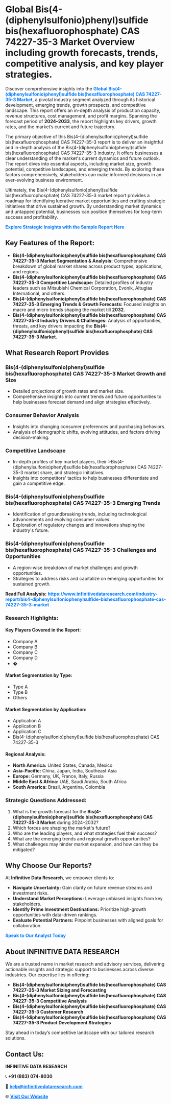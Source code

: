 <h1>Global Bis(4-(diphenylsulfonio)phenyl)sulfide bis(hexafluorophosphate) CAS 74227-35-3 Market Overview including growth forecasts, trends, competitive analysis, and key player strategies.</h1>
<p>
Discover comprehensive insights into the 
<a href="https://www.infinitivedataresearch.com/industry-report/bis4-diphenylsulfoniophenylsulfide-bishexafluorophosphate-cas-74227-35-3-market" rel="dofollow" style="color: #007BFF; text-decoration: none;"><strong>Global Bis(4-(diphenylsulfonio)phenyl)sulfide bis(hexafluorophosphate) CAS 74227-35-3 Market</strong></a>, a pivotal industry segment analyzed through its historical development, emerging trends, growth prospects, and competitive landscape. This report offers an in-depth analysis of production capacity, revenue structures, cost management, and profit margins. Spanning the forecast period of <strong>2024–2033</strong>, the report highlights key drivers, growth rates, and the market’s current and future trajectory.
</p>
<p>
The primary objective of this Bis(4-(diphenylsulfonio)phenyl)sulfide bis(hexafluorophosphate) CAS 74227-35-3 report is to deliver an insightful and in-depth analysis of the Bis(4-(diphenylsulfonio)phenyl)sulfide bis(hexafluorophosphate) CAS 74227-35-3 industry. It offers businesses a clear understanding of the market's current dynamics and future outlook. The report dives into essential aspects, including market size, growth potential, competitive landscapes, and emerging trends. By exploring these factors comprehensively, stakeholders can make informed decisions in an ever-evolving business environment.
</p>
<p>
Ultimately, the Bis(4-(diphenylsulfonio)phenyl)sulfide bis(hexafluorophosphate) CAS 74227-35-3 market report provides a roadmap for identifying lucrative market opportunities and crafting strategic initiatives that drive sustained growth. By understanding market dynamics and untapped potential, businesses can position themselves for long-term success and profitability.
</p>
<p>
<a href="https://www.infinitivedataresearch.com/request-sample/reportId=111321" style="color: #007BFF; text-decoration: none;"><strong>Explore Strategic Insights with the Sample Report Here</strong></a>
</p>

<h2>Key Features of the Report:</h2>
<ul>
<li><strong>Bis(4-(diphenylsulfonio)phenyl)sulfide bis(hexafluorophosphate) CAS 74227-35-3 Market Segmentation & Analysis:</strong> Comprehensive breakdown of global market shares across product types, applications, and regions.</li>
<li><strong>Bis(4-(diphenylsulfonio)phenyl)sulfide bis(hexafluorophosphate) CAS 74227-35-3 Competitive Landscape:</strong> Detailed profiles of industry leaders such as Mitsubishi Chemical Corporation, Evonik, Altuglas International, and others.</li>
<li><strong>Bis(4-(diphenylsulfonio)phenyl)sulfide bis(hexafluorophosphate) CAS 74227-35-3 Emerging Trends & Growth Forecasts:</strong> Focused insights on macro and micro trends shaping the market till <strong>2032</strong>.</li>
<li><strong>Bis(4-(diphenylsulfonio)phenyl)sulfide bis(hexafluorophosphate) CAS 74227-35-3 Industry Drivers & Challenges:</strong> Analysis of opportunities, threats, and key drivers impacting the <strong>Bis(4-(diphenylsulfonio)phenyl)sulfide bis(hexafluorophosphate) CAS 74227-35-3 Market</strong>.</li>
</ul>

<h2>What Research Report Provides</h2>
<h3>Bis(4-(diphenylsulfonio)phenyl)sulfide bis(hexafluorophosphate) CAS 74227-35-3 Market Growth and Size</h3>
<ul>
<li>Detailed projections of growth rates and market size.</li>
<li>Comprehensive insights into current trends and future opportunities to help businesses forecast demand and align strategies effectively.</li>
</ul>

<h3>Consumer Behavior Analysis</h3>
<ul>
<li>Insights into changing consumer preferences and purchasing behaviors.</li>
<li>Analysis of demographic shifts, evolving attitudes, and factors driving decision-making.</li>
</ul>

<h3>Competitive Landscape</h3>
<ul>
<li>In-depth profiles of key market players, their >Bis(4-(diphenylsulfonio)phenyl)sulfide bis(hexafluorophosphate) CAS 74227-35-3 market share, and strategic initiatives.</li>
<li>Insights into competitors' tactics to help businesses differentiate and gain a competitive edge.</li>
</ul>

<h3>Bis(4-(diphenylsulfonio)phenyl)sulfide bis(hexafluorophosphate) CAS 74227-35-3 Emerging Trends</h3>
<ul>
<li>Identification of groundbreaking trends, including technological advancements and evolving consumer values.</li>
<li>Exploration of regulatory changes and innovations shaping the industry's future.</li>
</ul>

<h3>Bis(4-(diphenylsulfonio)phenyl)sulfide bis(hexafluorophosphate) CAS 74227-35-3 Challenges and Opportunities</h3>
<ul>
<li>A region-wise breakdown of market challenges and growth opportunities.</li>
<li>Strategies to address risks and capitalize on emerging opportunities for sustained growth.</li>
</ul>
<p><strong>Read Full Analysis:</strong> <a href="https://www.infinitivedataresearch.com/industry-report/bis4-diphenylsulfoniophenylsulfide-bishexafluorophosphate-cas-74227-35-3-market" rel="dofollow" style="color: #007BFF; text-decoration: none;"><strong>https://www.infinitivedataresearch.com/industry-report/bis4-diphenylsulfoniophenylsulfide-bishexafluorophosphate-cas-74227-35-3-market</strong></a></p>
<h3>Research Highlights:</h3>
<h4>Key Players Covered in the Report:</h4>
<ul><li>Company A</li><li>Company B</li><li>Company C</li><li>Company D</li><li>�</li></ul>
<h4>Market Segmentation by Type:</h4>
<ul><li>Type A</li><li>Type B</li><li>Others</li></ul>
<h4>Market Segmentation by Application:</h4>
<ul><li>Application A</li><li>Application B</li><li>Application C</li><li>Bis(4-(diphenylsulfonio)phenyl)sulfide bis(hexafluorophosphate) CAS 74227-35-3</li></ul>

<h4>Regional Analysis:</h4>
<ul>
<li><strong>North America:</strong> United States, Canada, Mexico</li>
<li><strong>Asia-Pacific:</strong> China, Japan, India, Southeast Asia</li>
<li><strong>Europe:</strong> Germany, UK, France, Italy, Russia</li>
<li><strong>Middle East & Africa:</strong> UAE, Saudi Arabia, South Africa</li>
<li><strong>South America:</strong> Brazil, Argentina, Colombia</li>
</ul>

<h3>Strategic Questions Addressed:</h3>
<ol>
<li>What is the growth forecast for the <strong>Bis(4-(diphenylsulfonio)phenyl)sulfide bis(hexafluorophosphate) CAS 74227-35-3 Market</strong> during 2024–2032?</li>
<li>Which forces are shaping the market's future?</li>
<li>Who are the leading players, and what strategies fuel their success?</li>
<li>What are the emerging trends and regional growth opportunities?</li>
<li>What challenges may hinder market expansion, and how can they be mitigated?</li>
</ol>

<h2>Why Choose Our Reports?</h2>
<p>At <strong>Infinitive Data Research</strong>, we empower clients to:</p>
<ul>
<li><strong>Navigate Uncertainty:</strong> Gain clarity on future revenue streams and investment risks.</li>
<li><strong>Understand Market Perceptions:</strong> Leverage unbiased insights from key stakeholders.</li>
<li><strong>Identify Prime Investment Destinations:</strong> Prioritize high-growth opportunities with data-driven rankings.</li>
<li><strong>Evaluate Potential Partners:</strong> Pinpoint businesses with aligned goals for collaboration.</li>
</ul>
<p><a href="https://www.infinitivedataresearch.com/industry-report/bis4-diphenylsulfoniophenylsulfide-bishexafluorophosphate-cas-74227-35-3-market" rel="dofollow" style="color: #007BFF; text-decoration: none;"><strong>Speak to Our Analyst Today</strong></a></p>

<h2>About INFINITIVE DATA RESEARCH</h2>
<p>We are a trusted name in market research and advisory services, delivering actionable insights and strategic support to businesses across diverse industries. Our expertise lies in offering:</p>
<ul>
<li><strong>Bis(4-(diphenylsulfonio)phenyl)sulfide bis(hexafluorophosphate) CAS 74227-35-3 Market Sizing and Forecasting</strong></li>
<li><strong>Bis(4-(diphenylsulfonio)phenyl)sulfide bis(hexafluorophosphate) CAS 74227-35-3 Competitive Analysis</strong></li>
<li><strong>Bis(4-(diphenylsulfonio)phenyl)sulfide bis(hexafluorophosphate) CAS 74227-35-3 Customer Research</strong></li>
<li><strong>Bis(4-(diphenylsulfonio)phenyl)sulfide bis(hexafluorophosphate) CAS 74227-35-3 Product Development Strategies</strong></li>
</ul>
<p>Stay ahead in today’s competitive landscape with our tailored research solutions.</p>

<h2>Contact Us:</h2>
<p><strong>INFINITIVE DATA RESEARCH</strong></p>
<p>📞 <strong>+91 (883) 074-8030</strong></p>
<p>📧 <strong><a href="mailto:help@infinitivedataresearch.com" style="color: #007BFF;">help@infinitivedataresearch.com</a></strong></p>
<p>🌐 <strong><a href="https://www.infinitivedataresearch.com" rel="dofollow" style="color: #007BFF;">Visit Our Website</a></strong></p>